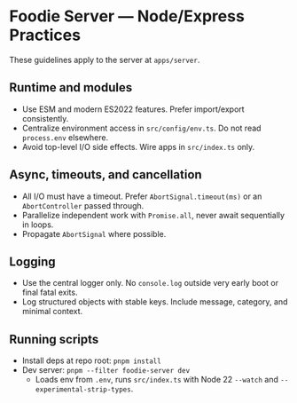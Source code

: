 # Foodie Server — Node/Express Practices

These guidelines apply to the server at `apps/server`.

## Runtime and modules

- Use ESM and modern ES2022 features. Prefer import/export consistently.
- Centralize environment access in `src/config/env.ts`. Do not read `process.env` elsewhere.
- Avoid top-level I/O side effects. Wire apps in `src/index.ts` only.

## Async, timeouts, and cancellation

- All I/O must have a timeout. Prefer `AbortSignal.timeout(ms)` or an `AbortController` passed through.
- Parallelize independent work with `Promise.all`, never await sequentially in loops.
- Propagate `AbortSignal` where possible.

## Logging

- Use the central logger only. No `console.log` outside very early boot or final fatal exits.
- Log structured objects with stable keys. Include message, category, and minimal context.

## Running scripts

- Install deps at repo root: `pnpm install`
- Dev server: `pnpm --filter foodie-server dev`
  - Loads env from `.env`, runs `src/index.ts` with Node 22 `--watch` and `--experimental-strip-types`.
